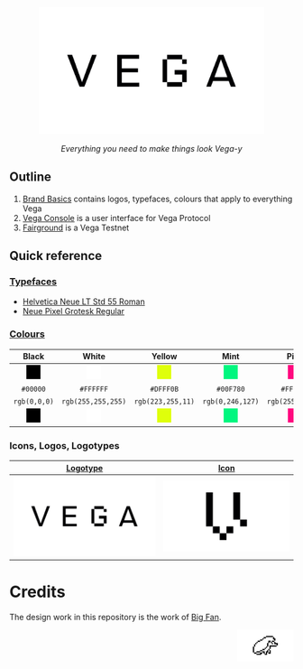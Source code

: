 <p align="center">
  <img src="./1%20Vega%20Brand%20Basics/1A%20Logotype/Vega_Logotype_Black.png" width="400" />
</p>

<p align="center"><i>Everything you need to make things look Vega-y</i></p>

## Outline
1. [Brand Basics](./1%20Vega%20Brand%20Basics/) contains logos, typefaces, colours that apply to everything Vega
2. [Vega Console](./2%20Vega%20Console/) is a user interface for Vega Protocol
3. [Fairground](./3%20Vega%20Fairground/) is a Vega Testnet



## Quick reference
### [Typefaces](./1%20Vega%20Brand%20Basics/1D%20Typefaces/)
- [Helvetica Neue LT Std 55 Roman](https://www.linotype.com/1264118/neue-helvetica-55-roman-product.html)
- [Neue Pixel Grotesk Regular](https://neuepixelgrotesk.com)

### [Colours](./1%20Vega%20Brand%20Basics/1C%20Colour%20Palette/)
| Black  | White  | Yellow  | Mint  | Pink  |
|:---:|:---:|:---:|:---:|:---:|
| ![Black](./1%20Vega%20Brand%20Basics/1C%20Colour%20Palette/fills/black.png)  | ![White](./1%20Vega%20Brand%20Basics/1C%20Colour%20Palette/fills/white.png)    | ![Yellow](./1%20Vega%20Brand%20Basics/1C%20Colour%20Palette/fills/yellow.png)    | ![Mint](./1%20Vega%20Brand%20Basics/1C%20Colour%20Palette/fills/mint.png)    | ![Pink](./1%20Vega%20Brand%20Basics/1C%20Colour%20Palette/fills/pink.png)    |
| `#00000`  | `#FFFFFF`  | `#DFFF0B`  | `#00F780`  | `#FF077F`  |
| `rgb(0,0,0)`  | `rgb(255,255,255)`  | `rgb(223,255,11)`  | `rgb(0,246,127)`  | `rgb(255,7,127)`  |
| ![Black](./1%20Vega%20Brand%20Basics/1C%20Colour%20Palette/fills/black.png)  | ![White](./1%20Vega%20Brand%20Basics/1C%20Colour%20Palette/fills/white.png)    | ![Yellow](./1%20Vega%20Brand%20Basics/1C%20Colour%20Palette/fills/yellow.png)    | ![Mint](./1%20Vega%20Brand%20Basics/1C%20Colour%20Palette/fills/mint.png)    | ![Pink](./1%20Vega%20Brand%20Basics/1C%20Colour%20Palette/fills/pink.png)    |

### Icons, Logos, Logotypes
| [Logotype](./2%20Vega%20Console/2A%20Logotype/)  | [Icon](./2%20Vega%20Console/2B%20Brand%20Icon/)  |
|:---:|:---:|
|![Logotype](./1%20Vega%20Brand%20Basics/1A%20Logotype/Vega_Logotype_Black.png)|![Icon](./1%20Vega%20Brand%20Basics/1B%20Brand%20Icon/Vega_Brand_Icon_Black.png)

# Credits
The design work in this repository is the work of [Big Fan](https://big.fan/).

<p align="right">
  <img src="./1%20Vega%20Brand%20Basics/1G%20Hixel/Vega_Hixel_Black.png" width="100" />
</p>